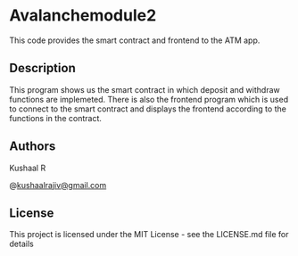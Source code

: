 # Avalanchemodule2

This code provides the smart contract and frontend to the ATM app.

## Description

This program shows us the smart contract in which deposit and withdraw functions are implemeted. There is also the frontend program which is used to connect to the smart contract and displays the frontend according to the functions in the contract.

## Authors

Kushaal R

@kushaalrajiv@gmail.com

## License

This project is licensed under the MIT License - see the LICENSE.md file for details
